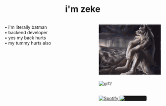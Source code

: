 <h1 align="center">i'm zeke</h1>

<div style="display: flex; justify-content: space-between; align-items: flex-start; gap: 20px; flex-wrap: wrap;">

<div>

• i'm literally batman  
• backend developer  
• yes my back hurts  
• my tummy hurts also  

</div>

<div>

<img src="assets/wolf.gif" width="200" alt="gif1"/><br><br>
<img src="assets/batman.gif" width="200" alt="gif2"/><br><br>

<a href="https://open.spotify.com/user/zyyrfd6t6ra1813e8phnxppgz" target="_blank">
  <img src="https://img.icons8.com/ios-filled/50/1DB954/spotify--v1.png" width="32" alt="Spotify"/>
</a>

<a href="https://letterboxd.com/zekewyd/" target="_blank">
  <img src="https://img.icons8.com/ios-filled/50/ffffff/letterboxd.png" width="32" alt="Letterboxd" style="background-color:#181818; border-radius:4px;"/>
</a>

</div>
</div>
